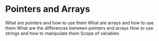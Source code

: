 # Pointers and Arrays
What are pointers and how to use them
What are arrays and how to use them
What are the differences between pointers and arrays
How to use strings and how to manipulate them
Scope of variables
